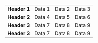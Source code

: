 <table>
  <tr>
    <td><strong>Header 1</strong></td>
    <td>Data 1</td>
    <td>Data 2</td>
    <td>Data 3</td>
  </tr>
  <tr>
    <td><strong>Header 2</strong></td>
    <td>Data 4</td>
    <td>Data 5</td>
    <td>Data 6</td>
  </tr>
  <tr>
    <td><strong>Header 3</strong></td>
    <td>Data 7</td>
    <td>Data 8</td>
    <td>Data 9</td>
  </tr>
 <tr>
    <td><strong>Header 3</strong></td>
    <td>Data 7</td>
    <td>Data 8</td>
    <td>Data 9</td>
  </tr>
</table>